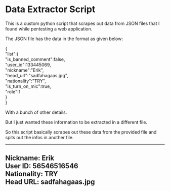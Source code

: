 # Data Extractor Script

This is a custom python script that scrapes out data from JSON files that I found while pentesting a web application.

The JSON file has the data in the format as given below:

{    
	"list":{    
		"is_banned_comment":false,    
		"user_id":133445069,     
		"nickname":"Erik",     
		"head_url":"sadfahagaas.jpg",    
		"nationality":"TRY",    
		"is_turn_on_mic":true,    
		"role":1    
		}   
}

With a bunch of other details.

But I just wanted these information to be extracted in a different file.

So this script basically scrapes out these data from the provided file and spits out the infos in another file.

----------------------------------------
Nickname: Erik   
User ID: 56546516546    
Nationality: TRY   
Head URL: sadfahagaas.jpg  
----------------------------------------


